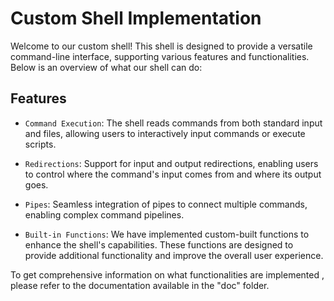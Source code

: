 # Custom Shell Implementation
Welcome to our custom shell! This shell is designed to provide a versatile command-line interface, supporting various features and functionalities. Below is an overview of what our shell can do:

## Features
* `Command Execution`: The shell reads commands from both standard input and files, allowing users to interactively input commands or execute scripts.

* `Redirections`: Support for input and output redirections, enabling users to control where the command's input comes from and where its output goes.

* `Pipes`: Seamless integration of pipes to connect multiple commands, enabling complex command pipelines.

* `Built-in Functions`: We have implemented custom-built functions to enhance the shell's capabilities. These functions are designed to provide additional functionality and improve the overall user experience.

To get comprehensive information on what functionalities are implemented , please refer to the documentation available in the "doc" folder. 
